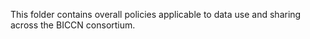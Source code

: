 This folder contains overall policies applicable to data use and sharing across the BICCN consortium.

